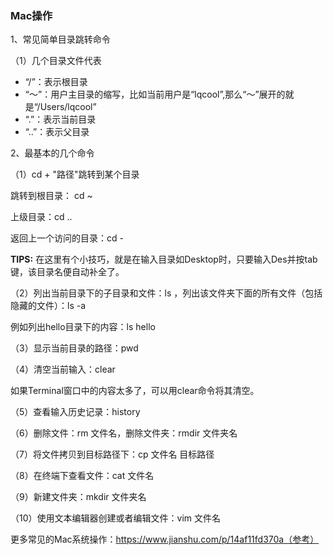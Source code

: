 ### Mac操作

1、常见简单目录跳转命令

（1）几个目录文件代表

- “/”：表示根目录
- “～”：用户主目录的缩写，比如当前用户是“lqcool”,那么“～”展开的就是“/Users/lqcool”
- “.”：表示当前目录
- “..”：表示父目录

2、最基本的几个命令

（1）cd + "路径"跳转到某个目录

跳转到根目录： cd ~

上级目录：cd ..

返回上一个访问的目录：cd -

**TIPS:** 在这里有个小技巧，就是在输入目录如Desktop时，只要输入Des并按tab键，该目录名便自动补全了。

（2）列出当前目录下的子目录和文件：ls ，列出该文件夹下面的所有文件（包括隐藏的文件）：ls -a

例如列出hello目录下的内容：ls hello

（3）显示当前目录的路径：pwd

（4）清空当前输入：clear

如果Terminal窗口中的内容太多了，可以用clear命令将其清空。

（5）查看输入历史记录：history

（6）删除文件：rm 文件名，删除文件夹：rmdir 文件夹名

（7）将文件拷贝到目标路径下：cp 文件名 目标路径

（8）在终端下查看文件：cat 文件名

（9）新建文件夹：mkdir 文件夹名

（10）使用文本编辑器创建或者编辑文件：vim 文件名



更多常见的Mac系统操作：https://www.jianshu.com/p/14af11fd370a（参考）